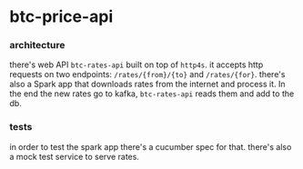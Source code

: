 # btc-price-api

### architecture
there's web API `btc-rates-api` built on top of `http4s`. it accepts http requests on two endpoints: `/rates/{from}/{to}` and `/rates/{for}`.
there's also a Spark app that downloads rates from the internet and process it. In the end the new rates go to kafka, `btc-rates-api` reads them and add to the db.

### tests
in order to test the spark app there's a cucumber spec for that. there's also a mock test service to serve rates.